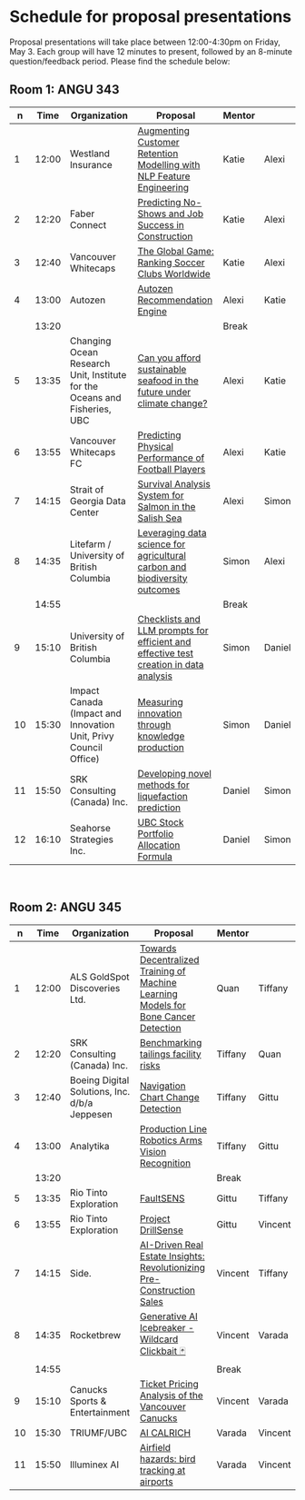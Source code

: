 # Schedule for proposal presentations

Proposal presentations will take place between 12:00-4:30pm on Friday, May 3. Each group will have 12 minutes to present, followed by an 8-minute question/feedback period. Please find the schedule below:

## Room 1: ANGU 343
| n  | Time  | Organization                                                                                | Proposal                                                                                                                                                                                                                                            | Mentor    |        |
| -- | ----- | ------------------------------------------------------------------------------------------- | --------------------------------------------------------------------------------------------------------------------------------------------------------------------------------------------------------------------------------------------------- | --------- | ------ |
| 1  | 12:00 | Westland Insurance|[Augmenting Customer Retention Modelling with NLP Feature Engineering](Augmenting_Customer_Retention_Modelling_with_NLP_Feature_Engineering.md) | Katie    | Alexi   |
| 2  | 12:20 | Faber Connect|[Predicting No-Shows and Job Success in Construction](Predicting_No-Shows_and_Job_Success_in_Construction.md) | Katie    | Alexi   |
| 3  | 12:40 | Vancouver Whitecaps|[The Global Game: Ranking Soccer Clubs Worldwide](The_Global_Game%3A_Ranking_Soccer_Clubs_Worldwide.md) | Katie    | Alexi   |
| 4  | 13:00 | Autozen|[Autozen Recommendation Engine](Autozen_Recommendation_Engine.md) | Alexi | Katie |
|    | 13:20 |                                                                                             |                                                                                                                                                                                                                                                     | Break     |        |
| 5  | 13:35 | Changing Ocean Research Unit, Institute for the Oceans and Fisheries, UBC|[Can you afford sustainable seafood in the future under climate change?](Can_you_afford_sustainable_seafood_in_the_future_under_climate_change.md) | Alexi | Katie |
| 6  | 13:55 | Vancouver Whitecaps FC|[Predicting Physical Performance of Football Players](Predicting_Physical_Performance_of_Football_Players.md) | Alexi | Katie |
| 7  | 14:15 | Strait of Georgia Data Center|[Survival Analysis System for Salmon in the Salish Sea](Survival_Analysis_System_for_Salmon_in_the_Salish_Sea.md) | Alexi    | Simon |
| 8  | 14:35 | Litefarm / University of British Columbia|[Leveraging data science for agricultural carbon and biodiversity outcomes](Leveraging_data_science_for_agricultural_carbon_and_biodiversity_outcomes.md) | Simon | Alexi |
|    | 14:55 |                                                                                             |                                                                                                                                                                                                                                                     | Break     |        |
| 9  | 15:10 | University of British Columbia|[Checklists and LLM prompts for efficient and effective test creation in data analysis](Checklists_and_LLM_prompts_for_efficient_and_effective_test_creation_in_data_analysis.md) | Simon | Daniel   |
| 10  | 15:30 | Impact Canada (Impact and Innovation Unit, Privy Council Office)|[Measuring innovation through knowledge production](Measuring_innovation_through_knowledge_production.md) | Simon | Daniel   |
| 11  | 15:50 | SRK Consulting (Canada) Inc.|[Developing novel methods for liquefaction prediction](Developing_novel_methods_for_liquefaction_prediction.md) | Daniel | Simon   |
| 12  | 16:10 | Seahorse Strategies Inc.|[UBC Stock Portfolio Allocation Formula](UBC_Stock_Portfolio_Allocation_Formula.md) | Daniel | Simon   |

&nbsp;

## Room 2: ANGU 345
| n  | Time  | Organization                             | Proposal                                                                                                                                                                                                                                                                                                                    | Mentor |        |
| -- | ----- | ---------------------------------------- | --------------------------------------------------------------------------------------------------------------------------------------------------------------------------------------------------------------------------------------------------------------------------------------------------------------------------- | ------ | ------ |
| 1  | 12:00 | ALS GoldSpot Discoveries Ltd.|[Towards Decentralized Training of Machine Learning Models for Bone Cancer Detection](Towards_Decentralized_Training_of_Machine_Learning_Models_for_Bone_Cancer_Detection.md) | Quan    | Tiffany   |
| 2  | 12:20 | SRK Consulting (Canada) Inc.|[Benchmarking tailings facility risks](Benchmarking_tailings_facility_risks.md) | Tiffany    | Quan   |
| 3  | 12:40 | Boeing Digital Solutions, Inc. d/b/a Jeppesen |[Navigation Chart Change Detection](Navigation_Chart_Change_Detection.md) | Tiffany    | Gittu   |
| 4  | 13:00 | Analytika|[Production Line Robotics Arms Vision Recognition](Production_Line_Robotics_Arms_Vision_Recognition.md) | Tiffany    | Gittu   |
|    | 13:20 |                                                                                             |                                                                                                                                                                                                                                                     | Break     |        |
| 5  | 13:35 | Rio Tinto Exploration|[FaultSENS](FaultSENS.md) | Gittu    | Tiffany   |
| 6  | 13:55 | Rio Tinto Exploration|[Project DrillSense](Project_DrillSense.md) | Gittu    | Vincent   |
| 7  | 14:15 | Side.|[AI-Driven Real Estate Insights: Revolutionizing Pre-Construction Sales](AI-Driven_Real_Estate_Insights%3A_Revolutionizing_Pre-Construction_Sales.md) | Vincent    | Tiffany |
| 8  | 14:35 | Rocketbrew|[Generative AI Icebreaker - Wildcard Clickbait 🃏](Generative_AI_Icebreaker_-_Wildcard_Clickbait_🃏.md) | Vincent | Varada |
|    | 14:55 |                                                                                             |                                                                                                                                                                                                                                                     | Break     |        |
| 9  | 15:10 | Canucks Sports & Entertainment|[Ticket Pricing Analysis of the Vancouver Canucks](Ticket_Pricing_Analysis_of_the_Vancouver_Canucks.md) | Vincent | Varada |
| 10  | 15:30 | TRIUMF/UBC|[AI CALRICH ](AI_CALRICH_.md) | Varada | Vincent |
| 11  | 15:50 | Illuminex AI|[Airfield hazards: bird tracking at airports](Airfield_hazards%3A_bird_tracking_at_airports.md) | Varada | Vincent |
